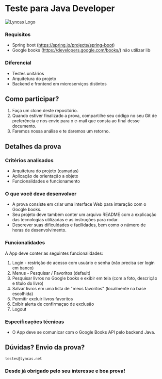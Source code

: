 # Teste para Java Developer

[![Lyncas Logo](https://img-dev.feedback.house/TCo5z9DrSyX0EQoakV8sJkx1mSg=/fit-in/300x300/smart/https://s3.amazonaws.com/feedbackhouse-media-development/modules%2Fcore%2Fcompany%2F5c9e1b01c5f3d0003c5fa53b%2Flogo%2F5c9ec4f869d1cb003cb7996d)](https://www.lyncas.net)
### Requisitos

- Spring boot (https://spring.io/projects/spring-boot)
- Google books (https://developers.google.com/books/) não utilizar lib

### Diferencial

- Testes unitários
- Arquitetura do projeto
- Backend e frontend em microserviços distintos

## Como participar?

1. Faça um clone deste repositório.
2. Quando estiver finalizado a prova, compartilhe seu código no seu Git de preferência e nos envie para o e-mail que consta ao final desse documento.
3. Faremos nossa análise e te daremos um retorno.

## Detalhes da prova

### Critérios analisados

- Arquitetura do projeto (camadas)
- Aplicação de orientação a objeto
- Funcionalidades e funcionamento

### O que você deve desenvolver

- A prova consiste em criar uma interface Web para interação com o Google books.
- Seu projeto deve também conter um arquivo README com a explicação das tecnologias utilizadas e as instruções para rodar.
- Descrever suas dificuldades e facilidades, bem como o número de horas de desenvolvimento.

### Funcionalidades

A App deve conter as seguintes funcionalidades:

1. Login - restrição de acesso com usuário e senha (não precisa ser login em banco)
2. Menus - Pesquisar / Favoritos (default)
3. Pesquisar livros no Google books e exibir em tela (com a foto, descrição e título do livro)
4. Salvar livros em uma lista de "meus favoritos" (localmente na base escolhida)
5. Permitir excluir livros favoritos
6. Exibir alerta de confirmaçao de exclusão
7. Logout

### Especificações técnicas

* O App deve se comunicar com o Google Books API pelo backend Java.

## Dúvidas? Envio da prova?
`testes@lyncas.net`

### Desde já obrigado pelo seu interesse e boa prova!
